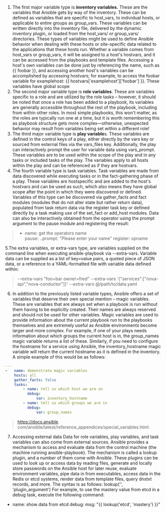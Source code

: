 

 1. The first major variable type is **inventory variables.** These are the variables that Ansible gets by way of the inventory. These can be defined as variables that are specific to host_vars, to individual hosts, or applicable to entire groups as group_vars. These variables can be written directly into the inventory file, delivered by the dynamic inventory plugin, or loaded from the host_vars/ or group_vars/ directories.
	 These types of variables might be used to define Ansible behavior when dealing with these hosts or site-specific data related to the applications that these hosts run. Whether a variable comes from host_vars or group_vars, it will be assigned to a host's hostvars, and it can be accessed from the playbooks and template files. Accessing a host's own variables can be done just by referencing the name, such as {{ foobar }}, and accessing another host's variables can be accomplished by accessing hostvars; for example, to access the foobar variable for examplehost: {{ hostvars['examplehost']['foobar'] }}. These variables have global scope
 2. The second major variable type is **role variables**. These are variables specific to a role and are utilized by the role tasks – however, it should be noted that once a role has been added to a playbook, its variables are generally accessible throughout the rest of the playbook, including from within other roles. In most simple playbooks, this won't matter, as the roles are typically run one at a time, but it is worth remembering this as playbook structure gets more complex—otherwise, unexpected behavior may result from variables being set within a different role!
 3. The third major variable type is **play variable**s. These variables are defined in the control keys of a play, either directly by the vars key or sourced from external files via the vars_files key. Additionally, the play can interactively prompt the user for variable data using vars_prompt. These variables are to be used within the scope of the play and in any tasks or included tasks of the play. The variables apply to all hosts within the play and can be referenced as if they are hostvars.
 4. The fourth variable type is task variables. Task variables are made from data discovered while executing tasks or in the fact-gathering phase of a play. These variables are hostspecific and are added to the host's hostvars and can be used as such, which also means they have global scope after the point in which they were discovered or defined. Variables of this type can be discovered via gather_facts and fact modules (modules that do not alter state but rather return data), populated from task return data via the register task key or defined directly by a task making use of the set_fact or add_host modules. Data can also be interactively obtained from the operator using the prompt argument to the pause module and registering the result: 
 

> - name: get the operators name     
> pause: 
>   ..prompt: "Please enter your name" 
> register: opname

5.The extra variables, or extra-vars type, are variables supplied on the command line when executing ansible-playbook via --extra-vars. Variable data can be supplied as a list of key=value pairs, a quoted piece of JSON data, or a reference to a YAML-formatted file with variable data defined within: 

> --extra-vars "foo=bar owner=fred" 
> --extra-vars '{"services":["nova-api","nova-conductor"]}' 
> --extra-vars @/path/to/data.yaml

6. In addition to the previously listed variable types, Ansible offers a set of variables that deserve their own special mention – magic variables. These are variables that are always set when a playbook is run without them having to be explicitly created. Their names are always reserved and should not be used for other variables. Magic variables are used to provide information about the current playbook run to the playbooks themselves and are extremely useful as Ansible environments become larger and more complex. For example, if one of your plays needs information about which groups the current host is in, the group_names magic variable returns a list of these. Similarly, if you need to configure the hostname for a service using Ansible, the inventory_hostname magic variable will return the current hostname as it is defined in the inventory. A simple example of this would be as follows:

```YAML
--- 
-   name: demonstrate magic variables 
	hosts: all 
	gather_facts: false 
	tasks: 
		- name: tell us which host we are on 
		  debug: 
			  var: inventory_hostname 
		- name: tell us which groups we are in 
		  debug: 
			  var: group_names
```

> https://docs.ansible. com/ansible/latest/reference_appendices/special_variables.html.
7. Accessing external data Data for role variables, play variables, and task variables can also come from external sources. Ansible provides a mechanism to access and evaluate data from the control machine (the machine running ansible-playbook). The mechanism is called a lookup plugin, and a number of them come with Ansible. These plugins can be used to look up or access data by reading files, generate and locally store passwords on the Ansible host for later reuse, evaluate environment variables, pipe data in from executables, access data in the Redis or etcd systems, render data from template files, query dnstxt records, and more. The syntax is as follows: lookup('', 'plugin_argument') For example, to use the mastery value from etcd in a debug task, execute the following command: 
- name: show data from etcd 
  debug: 
	  msg: "{{ lookup('etcd', 'mastery') }}"
<!--stackedit_data:
eyJoaXN0b3J5IjpbLTE0OTkwMjUxNDcsMTE5MjI1MDg5NCw5Mj
E4ODA4MzgsLTEwNDkyNjgwNTcsLTE2OTQwMDYyNDIsLTE4MzY4
Nzk2MzBdfQ==
-->